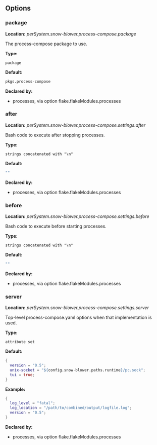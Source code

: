 ## Options

### package
**Location:** *perSystem.snow-blower.process-compose.package*

The process-compose package to use.

**Type:**

`package`

**Default:**
```nix
pkgs.process-compose
```

**Declared by:**

- processes, via option flake.flakeModules.processes


### after
**Location:** *perSystem.snow-blower.process-compose.settings.after*

Bash code to execute after stopping processes.

**Type:**

`strings concatenated with "\n"`

**Default:**
```nix
""
```

**Declared by:**

- processes, via option flake.flakeModules.processes


### before
**Location:** *perSystem.snow-blower.process-compose.settings.before*

Bash code to execute before starting processes.

**Type:**

`strings concatenated with "\n"`

**Default:**
```nix
""
```

**Declared by:**

- processes, via option flake.flakeModules.processes


### server
**Location:** *perSystem.snow-blower.process-compose.settings.server*

Top-level process-compose.yaml options when that implementation is used.


**Type:**

`attribute set`

**Default:**
```nix
{
  version = "0.5";
  unix-socket = "${config.snow-blower.paths.runtime}/pc.sock";
  tui = true;
}

```

**Example:**

```nix
{
  log_level = "fatal";
  log_location = "/path/to/combined/output/logfile.log";
  version = "0.5";
}
```

**Declared by:**

- processes, via option flake.flakeModules.processes

